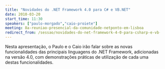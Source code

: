 ```yaml
---
title: "Novidades do .NET Framework 4.0 para C# e VB.NET"
date: 2010-03-20
start_time: 11:30
speakers: ["paulo-morgado","caio-proiete"]
meeting: 8a-reuniao-presencial-da-comunidade-netponto-em-lisboa
redirect_from: /sessao/novidades-do-net-framework-4-0-para-csharp-e-vb-net/
---
```


Nesta apresentação, o Paulo e o Caio irão falar sobre as novas funcionalidades das principais linguagens do .NET Framework, adicionadas na versão 4.0, com demonstrações práticas de utilização de cada uma destas funcionalidades.

